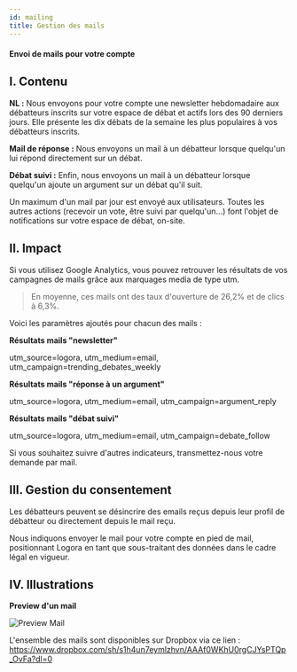 ```yaml
---
id: mailing
title: Gestion des mails
---
```


#### Envoi de mails pour votre compte

## I. Contenu

**NL :**
Nous envoyons pour votre compte une newsletter hebdomadaire aux débatteurs inscrits sur votre espace de débat et actifs lors des 90 derniers jours. 
Elle présente les dix débats de la semaine les plus populaires à vos débatteurs inscrits. 

**Mail de réponse :**
Nous envoyons un mail à un débatteur lorsque quelqu'un lui répond directement sur un débat. 

**Débat suivi :**
Enfin, nous envoyons un mail à un débatteur lorsque quelqu'un ajoute un argument sur un débat qu'il suit. 

Un maximum d'un mail par jour est envoyé aux utilisateurs.
Toutes les autres actions (recevoir un vote, être suivi par quelqu'un...) font l'objet de notifications sur votre espace de débat, on-site.

## II. Impact

Si vous utilisez Google Analytics, vous pouvez retrouver les résultats de vos campagnes de mails grâce aux marquages media de type utm. 

> En moyenne, ces mails ont des taux d'ouverture de 26,2% et de clics à 6,3%. 

Voici les paramètres ajoutés pour chacun des mails : 

**Résultats mails "newsletter"**

utm_source=logora, utm_medium=email, utm_campaign=trending_debates_weekly

**Résultats mails "réponse à un argument"**

utm_source=logora, utm_medium=email, utm_campaign=argument_reply

**Résultats mails "débat suivi"**

utm_source=logora, utm_medium=email, utm_campaign=debate_follow

Si vous souhaitez suivre d'autres indicateurs, transmettez-nous votre demande par mail. 

## III. Gestion du consentement

Les débatteurs peuvent se désincrire des emails reçus depuis leur profil de débatteur ou directement depuis le mail reçu. 

Nous indiquons envoyer le mail pour votre compte en pied de mail, positionnant Logora en tant que sous-traitant des données dans le cadre légal en vigueur. 

## IV. Illustrations

**Preview d'un mail**

![Preview Mail](/img/previewmail.png)

L'ensemble des mails sont disponibles sur Dropbox via ce lien : https://www.dropbox.com/sh/s1h4un7eymlzhvn/AAAf0WKhU0rgCJYsPTQp_OvFa?dl=0

